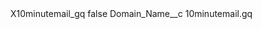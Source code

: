 <?xml version="1.0" encoding="UTF-8"?>
<CustomMetadata xmlns="http://soap.sforce.com/2006/04/metadata" xmlns:xsi="http://www.w3.org/2001/XMLSchema-instance" xmlns:xsd="http://www.w3.org/2001/XMLSchema">
    <label>X10minutemail_gq</label>
    <protected>false</protected>
    <values>
        <field>Domain_Name__c</field>
        <value xsi:type="xsd:string">10minutemail.gq</value>
    </values>
</CustomMetadata>
